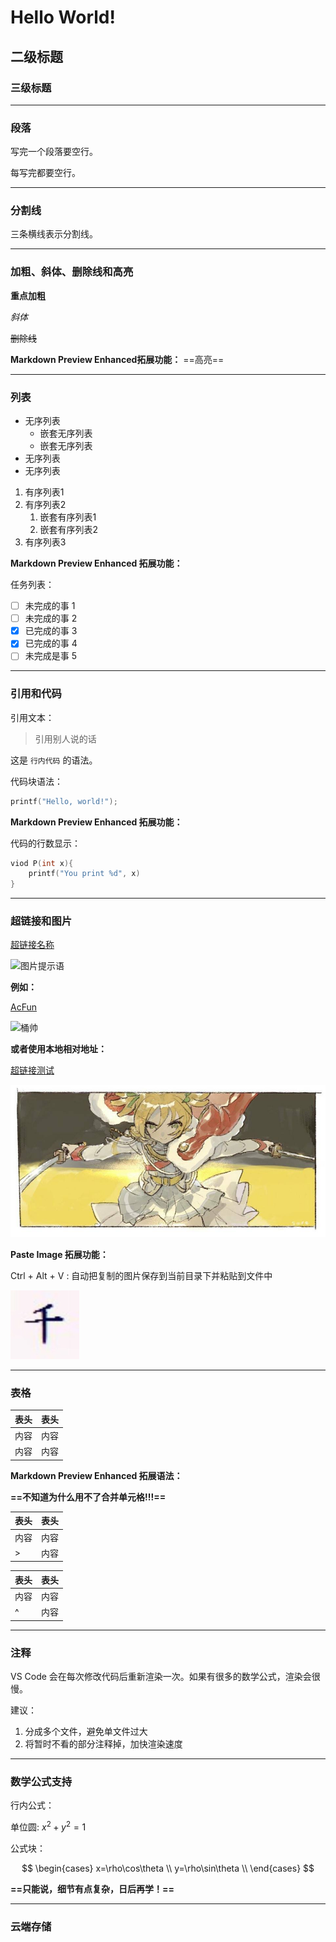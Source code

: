 # Hello World!

## 二级标题

### 三级标题

---

### 段落
写完一个段落要空行。

每写完都要空行。

---

### 分割线

三条横线表示分割线。

---

### 加粗、斜体、删除线和高亮

**重点加粗**

*斜体*

~~删除线~~

**Markdown Preview Enhanced拓展功能：**  ==高亮==

---

### 列表

* 无序列表
  * 嵌套无序列表
  * 嵌套无序列表
* 无序列表
* 无序列表

1. 有序列表1
2. 有序列表2
   1. 嵌套有序列表1
   2. 嵌套有序列表2
3. 有序列表3

**Markdown Preview Enhanced 拓展功能：**

任务列表：

- [ ] 未完成的事 1
- [ ] 未完成的事 2
- [x] 已完成的事 3
- [x] 已完成的事 4
- [ ] 未完成是事 5

---

### 引用和代码

引用文本：

> 引用别人说的话

这是 `行内代码` 的语法。

代码块语法：

``` C
printf("Hello, world!");
```
**Markdown Preview Enhanced 拓展功能：**

代码的行数显示：

``` C {.line-numbers}
viod P(int x){
    printf("You print %d", x)
}
```
---

### 超链接和图片

[超链接名称](链接地址)

![图片提示语](图片地址)

**例如：**

[AcFun](www.acfun.cn)

![桶帅](https://imgs.aixifan.com/newUpload/550318_2764be531b4544cb8d41dba2e240b47e.gif)

**或者使用本地相对地址：**

[超链接测试](超链接.md)

![蕉哥哥](images/jiao.jpg)

**Paste Image 拓展功能：**

Ctrl + Alt + V : 自动把复制的图片保存到当前目录下并粘贴到文件中

![qyqx](images/2022-07-25-12-46-47.png)

---

### 表格

| 表头 | 表头 |
| ---- | ---- |
| 内容 | 内容 |
| 内容 | 内容 |

**Markdown Preview Enhanced 拓展语法：**

**==不知道为什么用不了合并单元格!!!==**

| 表头 | 表头 |
| ---- | ---- |
| 内容 | 内容 |
| >    | 内容 |

| 表头 | 表头 |
| ---- | ---- |
| 内容 | 内容 |
| ^    | 内容 |

---

### 注释

<!-- 注释看不见 -->

<!-- 多行注释 
有点丑 -->

VS Code 会在每次修改代码后重新渲染一次。如果有很多的数学公式，渲染会很慢。

建议：
1. 分成多个文件，避免单文件过大
2. 将暂时不看的部分注释掉，加快渲染速度

---

### 数学公式支持

行内公式：

单位圆: $x^2+y^2=1$

公式块：

$$
\begin{cases}
x=\rho\cos\theta \\
y=\rho\sin\theta \\
\end{cases}
$$

**==只能说，细节有点复杂，日后再学！==**

---

### 云端存储
